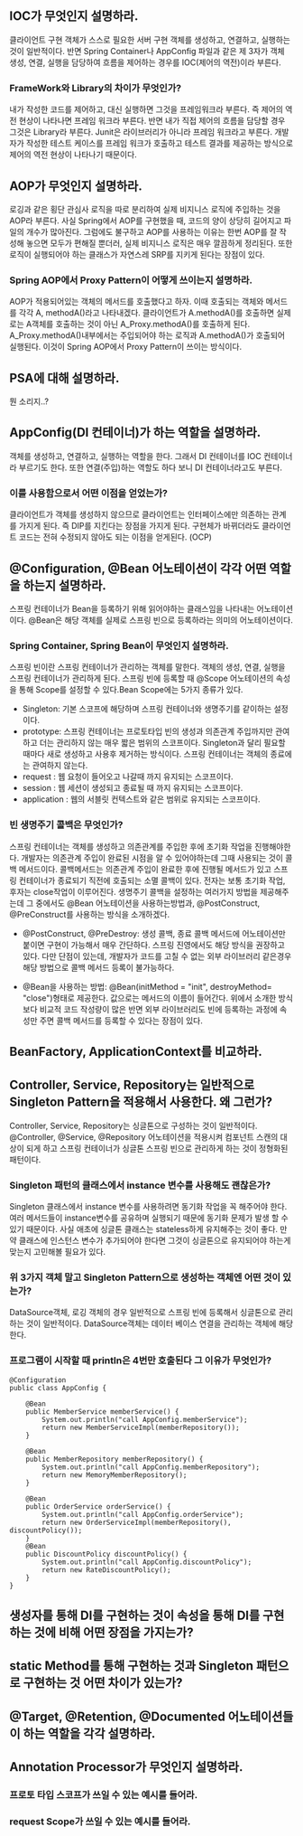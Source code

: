 ## IOC가 무엇인지 설명하라.
클라이언트 구현 객체가 스스로 필요한 서버 구현 객체를 생성하고, 연결하고, 실행하는 것이 일반적이다. 반면 Spring Container나 AppConfig 파일과 같은 제 3자가 객체 생성, 연결, 실행을 담당하여 흐름을 제어하는 경우를 IOC(제어의 역전)이라 부른다.

### FrameWork와 Library의 차이가 무엇인가?
내가 작성한 코드를 제어하고, 대신 실행하면 그것을 프레임워크라 부른다. 즉 제어의 역전 현상이 나타나면 프레임 워크라 부른다. 반면 내가 직접 제어의 흐름을 담당할 경우 그것은 Library라 부른다.
Junit은 라이브러리가 아니라 프레임 워크라고 부른다. 개발자가 작성한 테스트 케이스를 프레임 워크가 호출하고 테스트 결과를 제공하는 방식으로 제어의 역전 현상이 나타나기 때문이다.

## AOP가 무엇인지 설명하라.
로깅과 같은 횡단 관심사 로직을 따로 분리하여 실제 비지니스 로직에 주입하는 것을 AOP라 부른다. 사실 Spring에서 AOP를 구현했을 때, 코드의 양이 상당히 길어지고 파일의 개수가 많아진다. 그럼에도 불구하고 AOP를 사용하는 이유는 한번 AOP를 잘 작성해 놓으면 모두가 편해질 뿐더러, 실제 비지니스 로직은 매우 깔끔하게 정리된다. 또한 로직이 실행되어야 하는 클래스가 자연스레 SRP를 지키게 된다는 장점이 있다.

### Spring AOP에서 Proxy Pattern이 어떻게 쓰이는지 설명하라.
AOP가 적용되어있는 객체의 메서드를 호출했다고 하자. 이때 호출되는 객체와 메서드를 각각 A, methodA()라고 나타내겠다.
클라이언트가 A.methodA()를 호출하면 실제로는 A객체를 호출하는 것이 아닌 A_Proxy.methodA()를 호출하게 된다.
A_Proxy.methodA()내부에서는 주입되어야 하는 로직과 A.methodA()가 호출되어 실행된다. 이것이 Spring AOP에서 Proxy Pattern이 쓰이는 방식이다.

## PSA에 대해 설명하라.
뭔 소리지..?

## AppConfig(DI 컨테이너)가 하는 역할을 설명하라.
객체를 생성하고, 연결하고, 실행하는 역할을 한다. 그래서 DI 컨테이너를 IOC 컨테이너라 부르기도 한다. 또한 연결(주입)하는 역할도 하다 보니 DI 컨테이너라고도 부른다.

### 이를 사용함으로서 어떤 이점을 얻었는가?
클라이언트가 객체를 생성하지 않으므로 클라이언트는 인터페이스에만 의존하는 관계를 가지게 된다. 즉 DIP를 지킨다는 장점을 가지게 된다. 구현체가 바뀌더라도 클라이언트 코드는 전혀 수정되지 않아도 되는 이점을 얻게된다. (OCP)

## @Configuration, @Bean 어노테이션이 각각 어떤 역할을 하는지 설명하라.
스프링 컨테이너가 Bean을 등록하기 위해 읽어야하는 클래스임을 나타내는 어노테이션이다. @Bean은 해당 객체를 실제로 스프링 빈으로 등록하라는 의미의 어노테이션이다.

### Spring Container, Spring Bean이 무엇인지 설명하라.
스프링 빈이란 스프링 컨테이너가 관리하는 객체를 말한다. 객체의 생성, 연결, 실행을 스프링 컨테이너가 관리하게 된다. 
스프링 빈에 등록할 때 @Scope 어노테이션의 속성을 통해 Scope를 설정할 수 있다.Bean Scope에는 5가지 종류가 있다.
- Singleton: 기본 스코프에 해당하며 스프링 컨테이너와 생명주기를 같이하는 설정이다.
- prototype: 스프링 컨테이너는 프로토타입 빈의 생성과 의존관계 주입까지만 관여하고 더는 관리하지 않는 매우 짧은 범위의 스코프이다.
             Singleton과 달리 필요할 때마다 새로 생성하고 사용후 제거하는 방식이다. 스프링 컨테이너는 객체의 종료에는 관여하지 않는다.
- request  : 웹 요청이 들어오고 나갈때 까지 유지되는 스코프이다.
- session  : 웹 세션이 생성되고 종료될 때 까지 유지되는 스코프이다.
- application : 웹의 서블릿 컨텍스트와 같은 범위로 유지되는 스코프이다.

### 빈 생명주기 콜백은 무엇인가?
스프링 컨테이너는 객체를 생성하고 의존관계를 주입한 후에 초기화 작업을 진행해야한다. 개발자는 의존관계 주입이 완료된 시점을 알 수 있어야하는데 그때 사용되는 것이 콜백 메서드이다. 콜백메서드는 의존관계 주입이 완료한 후에 진행될 메서드가 있고 스프링 컨테이너가 종료되기 직전에 호출되는 소멸 콜백이 있다. 전자는 보통 초기화 작업, 후자는 close작업이 이루어진다.
생명주기 콜백을 설정하는 여러가지 방법을 제공해주는데 그 중에서도 @Bean 어노테이션을 사용하는방법과, @PostConstruct, @PreConstruct를 사용하는 방식을 소개하겠다.
- @PostConstruct, @PreDestroy:
생성 콜백, 종료 콜백 메서드에 어노테이션만 붙이면 구현이 가능해서 매우 간단하다. 스프링 진영에서도 해당 방식을 권장하고 있다. 다만 단점이 있는데, 개발자가 코드를 고칠 수 없는 외부 라이브러리 같은경우 해당 방법으로 콜백 메서드 등록이 불가능하다.

- @Bean을 사용하는 방법:
@Bean(initMethod = "init", destroyMethod= "close")형태로 제공한다. 값으로는 메서드의 이름이 들어간다. 위에서 소개한 방식보다 비교적 코드 작성량이 많은 반면 외부 라이브러리도 빈에 등록하는 과정에 속성만 주면 콜백 메서드를 등록할 수 있다는 장점이 있다.

## BeanFactory, ApplicationContext를 비교하라.

## Controller, Service, Repository는 일반적으로 Singleton Pattern을 적용해서 사용한다. 왜 그런가?
Controller, Service, Repository는 싱글톤으로 구성하는 것이 일반적이다. @Controller, @Service, @Repository 어노테이션을 적용시켜 컴포넌트 스캔의 대상이 되게 하고 스프링 컨테이너가 싱글톤 스프링 빈으로 관리하게 하는 것이 정형화된 패턴이다. 

### Singleton 패턴의 클래스에서 instance 변수를 사용해도 괜찮은가?
Singleton 클래스에서 instance 변수를 사용하려면 동기화 작업을 꼭 해주어야 한다. 여러 메서드들이 instance변수를 공유하며 실행되기 때문에 동기화 문제가 발생 할 수 있기 때문이다. 사실 애초에 싱글톤 클래스는 stateless하게 유지해주는 것이 좋다. 만약 클래스에 인스턴스 변수가 추가되어야 한다면 그것이 싱글톤으로 유지되어야 하는게 맞는지 고민해볼 필요가 있다.

### 위 3가지 객체 말고 Singleton Pattern으로 생성하는 객체엔 어떤 것이 있는가?
DataSource객체, 로깅 객체의 경우 일반적으로 스프링 빈에 등록해서 싱글톤으로 관리하는 것이 일반적이다.
DataSource객체는 데이터 베이스 연결을 관리하는 객체에 해당한다.

### 프로그램이 시작할 때 println은 4번만 호출된다 그 이유가 무엇인가?
```
@Configuration
public class AppConfig {

    @Bean
    public MemberService memberService() {
        System.out.println("call AppConfig.memberService");
        return new MemberServiceImpl(memberRepository());
    }

    @Bean
    public MemberRepository memberRepository() {
        System.out.println("call AppConfig.memberRepository");
        return new MemoryMemberRepository();
    }

    @Bean
    public OrderService orderService() {
        System.out.println("call AppConfig.orderService");
        return new OrderServiceImpl(memberRepository(), discountPolicy());
    }
    @Bean
    public DiscountPolicy discountPolicy() {
        System.out.println("call AppConfig.discountPolicy");
        return new RateDiscountPolicy();
    }
}

``` 

## 생성자를 통해 DI를 구현하는 것이 속성을 통해 DI를 구현하는 것에 비해 어떤 장점을 가지는가?

## static Method를 통해 구현하는 것과 Singleton 패턴으로 구현하는 것 어떤 차이가 있는가?

## @Target, @Retention, @Documented 어노테이션들이 하는 역할을 각각 설명하라.

## Annotation Processor가 무엇인지 설명하라.

### 프로토 타입 스코프가 쓰일 수 있는 예시를 들어라. 

### request Scope가 쓰일 수 있는 예시를 들어라.